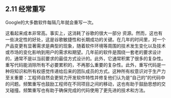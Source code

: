 ## 2.11 经常重写

Google的大多数软件每隔几年就会重写一次。

这看起来成本非常高。事实上，这消耗了谷歌的很大一部分
资源。然而，这也有一些决定性的好处，这是谷歌敏捷性和长期成功的关键。在几年的时间里，对一个产品变更有显著需求是典型的现象，随着软件环境等周围的技术发生变化以及技术或市场的变化影响到用户的需求和期望。几年前的软件是围绕一套老的要求设计的，通常不是以当前要求的最佳方式设计的。此外，它通常积累了很多的复杂性。重写代码能消除所有不必要累积的，不再那么重要的复杂性。此外，重写代码是一种将知识和所有权感觉传递给后来的团队成员的方式。这种所有权意识对于生产力至关重要：工程师自然会更努力开发软件特性并修复他们认为是“自己的”的代码中的问题。频繁重写也鼓励工程师在不同项目之间的移动，这也有助于鼓励思想的交叉碰撞。频繁重写也有助于确保完成的代码使用了更先进的技术和方法。